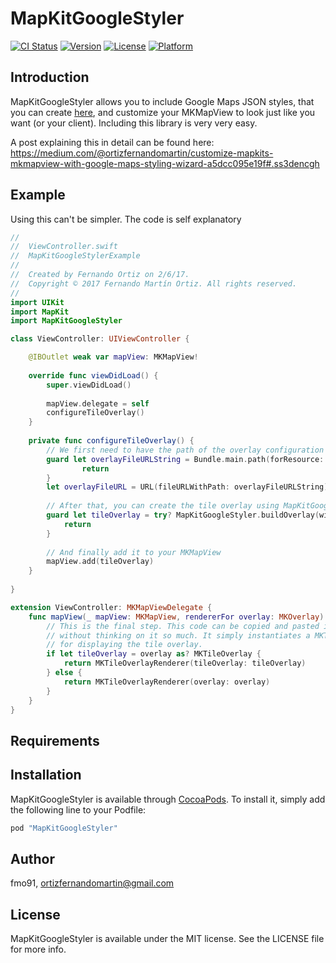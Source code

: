 # MapKitGoogleStyler

[![CI Status](http://img.shields.io/travis/fmo91/MapKitGoogleStyler.svg?style=flat)](https://travis-ci.org/fmo91/MapKitGoogleStyler)
[![Version](https://img.shields.io/cocoapods/v/MapKitGoogleStyler.svg?style=flat)](http://cocoapods.org/pods/MapKitGoogleStyler)
[![License](https://img.shields.io/cocoapods/l/MapKitGoogleStyler.svg?style=flat)](http://cocoapods.org/pods/MapKitGoogleStyler)
[![Platform](https://img.shields.io/cocoapods/p/MapKitGoogleStyler.svg?style=flat)](http://cocoapods.org/pods/MapKitGoogleStyler)

## Introduction

MapKitGoogleStyler allows you to include Google Maps JSON styles, that you can create [here](https://mapstyle.withgoogle.com/), and customize your MKMapView to look just like you want (or your client). Including this library is very very easy.

A post explaining this in detail can be found here: https://medium.com/@ortizfernandomartin/customize-mapkits-mkmapview-with-google-maps-styling-wizard-a5dcc095e19f#.ss3dencgh

## Example

Using this can't be simpler. The code is self explanatory

```swift
//
//  ViewController.swift
//  MapKitGoogleStylerExample
//
//  Created by Fernando Ortiz on 2/6/17.
//  Copyright © 2017 Fernando Martín Ortiz. All rights reserved.
//
import UIKit
import MapKit
import MapKitGoogleStyler

class ViewController: UIViewController {

    @IBOutlet weak var mapView: MKMapView!
    
    override func viewDidLoad() {
        super.viewDidLoad()
        
        mapView.delegate = self
        configureTileOverlay()
    }
    
    private func configureTileOverlay() {
        // We first need to have the path of the overlay configuration JSON
        guard let overlayFileURLString = Bundle.main.path(forResource: "overlay", ofType: "json") else {
                return
        }
        let overlayFileURL = URL(fileURLWithPath: overlayFileURLString)
        
        // After that, you can create the tile overlay using MapKitGoogleStyler
        guard let tileOverlay = try? MapKitGoogleStyler.buildOverlay(with: overlayFileURL) else {
            return
        }
        
        // And finally add it to your MKMapView
        mapView.add(tileOverlay)
    }
    
}

extension ViewController: MKMapViewDelegate {
    func mapView(_ mapView: MKMapView, rendererFor overlay: MKOverlay) -> MKOverlayRenderer {
        // This is the final step. This code can be copied and pasted into your project
        // without thinking on it so much. It simply instantiates a MKTileOverlayRenderer
        // for displaying the tile overlay.
        if let tileOverlay = overlay as? MKTileOverlay {
            return MKTileOverlayRenderer(tileOverlay: tileOverlay)
        } else {
            return MKTileOverlayRenderer(overlay: overlay)
        }
    }
}
```

## Requirements

## Installation

MapKitGoogleStyler is available through [CocoaPods](http://cocoapods.org). To install
it, simply add the following line to your Podfile:

```ruby
pod "MapKitGoogleStyler"
```

## Author

fmo91, ortizfernandomartin@gmail.com

## License

MapKitGoogleStyler is available under the MIT license. See the LICENSE file for more info.
